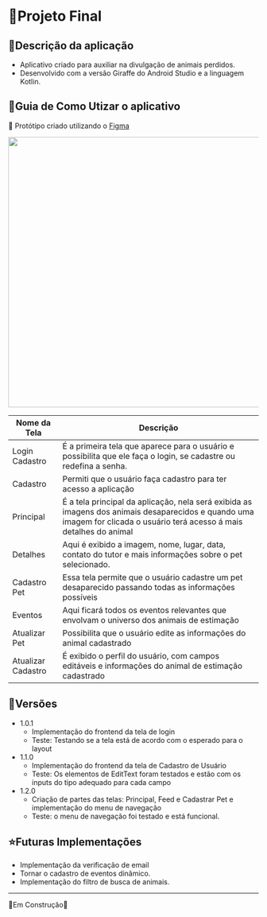 # 📱Projeto Final
## 📑Descrição da aplicação

- Aplicativo criado para auxiliar na divulgação de animais perdidos.
- Desenvolvido com a versão Giraffe do Android Studio e a linguagem Kotlin.

## 📒Guia de Como Utizar o aplicativo 

🔭 Protótipo criado utilizando o [Figma](https://www.figma.com/)

<div align="center">
    <p float="leaft">
      <img src="https://github.com/RomeiroM/teste/assets/85644789/d4ef6953-8fad-4c3b-9fec-b40600c8b72c" width="544px">
  </p>
</div>


| Nome da Tela  | Descrição |
| ------------- | ------------- |
|Login Cadastro | É a primeira tela que aparece para o usuário e possibilita que ele faça o login, se cadastre ou redefina a senha.|
|  Cadastro  | Permiti que o usuário faça cadastro para ter acesso a aplicação  |
| Principal  | É a tela principal da aplicação, nela será exibida as imagens dos animais desaparecidos e quando uma imagem for clicada o usuário terá acesso á mais detalhes do animal|
|  Detalhes  | Aqui é exibido a imagem, nome, lugar, data, contato do tutor e mais informações sobre o pet selecionado.  |
| Cadastro Pet  |  Essa tela permite que o usuário cadastre um pet desaparecido passando todas as informações possíveis |
| Eventos  | Aqui ficará todos os eventos relevantes que envolvam o universo dos animais de estimação  |
| Atualizar Pet  | Possibilita que o usuário edite as informações do animal cadastrado  |
| Atualizar Cadastro  | É exibido o perfil do usuário, com campos editáveis e informações do animal de estimação cadastrado |


## 🧮Versões

- 1.0.1
  - Implementação do frontend da tela de login
  - Teste: Testando se a tela está de acordo com o esperado para o layout
- 1.1.0
  - Implementação do frontend da tela de Cadastro de Usuário
  - Teste: Os elementos de EditText foram testados e estão com os inputs do tipo adequado para cada campo
- 1.2.0
  - Criação de partes das telas: Principal, Feed e Cadastrar Pet e implementação do menu de navegação
  - Teste: o menu de navegação foi testado e está funcional.
  
## ⭐Futuras Implementações

- Implementação da verificação de email
- Tornar o cadastro de eventos dinâmico.
- Implementação do filtro de busca de animais.

----------
🚧Em Construção🚧
